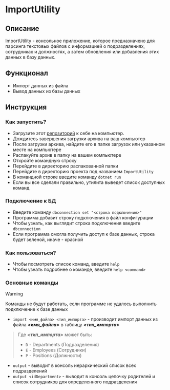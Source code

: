 # ImportUtility
## Описание
ImportUtility - консольное приложение, которое предназначено для парсинга текстовых файлов с информацией о подразделениях, сотрудниках и должностях, а затем обновления или добавления этих данных в базу данных.
## Функционал
* Импорт данных из файла
* Вывод данных из базы данных
## Инструкция
### Как запустить?
* Загрузите этот [репозиторий](https://github.com/VkKnnnk/ImportUtility/archive/refs/heads/master.zip) к себе на компьютер.
* Дождитесь завершения загрузки архива на ваш компьютер
* После загрузки архива, найдите его в папке загрузок или указанном месте на компьютере
* Распакуйте архив в папку на вашем компьютере
* Откройте командную строку
* Перейдите в директорию распакованной папки
* Перейдите в директорию проекта под названием `ImportUtility`
* В командной строке введите команду `dotnet run`
* Если вы все сделали правильно, утилита выведет список доступных команд
### Подключение к БД
* Введите команду `dbconnection set "<строка подключения>"`
* Программа добавит строку подключения в файл конфигурации
* Чтобы узнать, как выглядит строка подключения введите `dbconnection`
* Если программа смогла получить доступ к базе данных, строка будет зеленой, иначе - красной
### Как пользоваться?
* Чтобы посмотреть список команд, введите `help`
* Чтобы узнать подробнее о команде, введите `help <command>`
### Основные команды
> [!WARNING]
> Команды не будут работать, если программе не удалось выполнить подключение к базе данных

* `import <имя_файла> <тип_импорта>` - производит импорт данных из файла ***<имя_файла>*** в таблицу ***<тип_импорта>***

> Где ***<тип_импорта>*** может быть:
> * `D` - Departments (Подразделения)
> * `E` - Employees (Сотрудники)
> * `P` - Positions (Должности)

* `output` - выводит в консоль иерархический список всех подразделений
* `output <idDepаrtment>` - выводит в консоль цепочку родителей и список сотрудников для определенного подразделения
